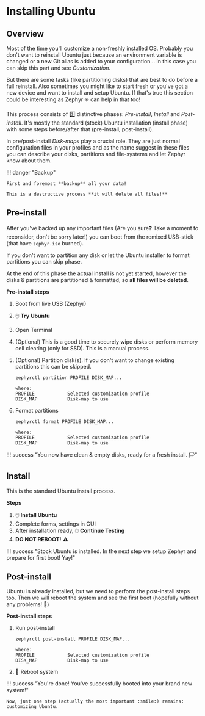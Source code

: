 # Installing Ubuntu

## Overview

Most of the time you'll customize a non-freshly installed OS.
Probably you don't want to reinstall Ubuntu just because an environment variable is changed or a new Git alias is added to your configuration...
In this case you can skip this part and see _Customization_.

But there are some tasks (like partitioning disks) that are best to do before a full reinstall.
Also sometimes you might like to start fresh or you've got a new device and want to install and setup Ubuntu.
If that's true this section could be interesting as Zephyr :eight_spoked_asterisk: can help in that too!

This process consists of :three: distinctive phases: _Pre-install_, _Install_ and _Post-install_.
It's mostly the standard (stock) Ubuntu installation (install phase) with some steps before/after that (pre-install, post-install).

In pre/post-install _Disk-maps_ play a crucial role.
They are just normal configuration files in your profiles and as the name suggest in these files you can describe your disks, partitions and file-systems and let Zephyr know about them.

!!! danger "Backup"

    First and foremost **backup** all your data!

    This is a destructive process **it will delete all files!**

## Pre-install

After you've backed up any important files (Are you sure:question: Take a moment to reconsider, don't be sorry later!) you can boot from the remixed USB-stick (that have `zephyr.iso` burned).

If you don't want to partition any disk or let the Ubuntu installer to format partitions you can skip phase.

At the end of this phase the actual install is not yet started, however the disks & partitions are partitioned & formatted, so **all files will be deleted**.

**Pre-install steps**

1. Boot from live USB (Zephyr)
1. :computer_mouse: **Try Ubuntu**
1. Open Terminal
1. (Optional) This is a good time to securely wipe disks or perform memory cell clearing (only for SSD). This is a manual process.
1. (Optional) Partition disk(s). If you don't want to change existing partitions this can be skipped.

    ```
    zephyrctl partition PROFILE DISK_MAP...

    where:
    PROFILE            Selected customization profile
    DISK_MAP           Disk-map to use
    ```

1. Format partitions

    ```
    zephyrctl format PROFILE DISK_MAP...

    where:
    PROFILE            Selected customization profile
    DISK_MAP           Disk-map to use
    ```

!!! success "You now have clean & empty disks, ready for a fresh install. :white_flag:"

## Install

This is the standard Ubuntu install process.

**Steps**

1. :computer_mouse: **Install Ubuntu**
1. Complete forms, settings in GUI
1. After installation ready, :computer_mouse: **Continue Testing**
1. **DO NOT REBOOT!** :warning:

!!! success "Stock Ubuntu is installed. In the next step we setup Zephyr and prepare for first boot! Yay!"

## Post-install

Ubuntu is already installed, but we need to perform the post-install steps too.
Then we will reboot the system and see the first boot (hopefully without any problems! :crossed_fingers:)

**Post-install steps**

1.  Run post-install

    ```
    zephyrctl post-install PROFILE DISK_MAP...

    where:
    PROFILE            Selected customization profile
    DISK_MAP           Disk-map to use
    ```

1.  :red_circle: Reboot system

!!! success "You're done! You've successfully booted into your brand new system!"

    Now, just one step (actually the most important :smile:) remains: customizing Ubuntu.

